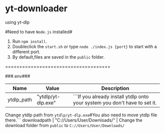 # yt-downloader
using yt-dlp

#Need to have `Node.js` installed#

1. Run `npm install`.
2. Doubleclick the `start.sh` or type `node ./index.js {port}` to start with a different port.
3. By default,files are saved in the `public` folder.

=====================================

###.env###

Name | Value | Description
---|---|---
ytdlp_path | "ytdlp/yt-dlp.exe" | ```If you already install ytdlp onto your system you don't have to set it.
Change ytdlp path from `ytdlp/yt-dlp.exe`#You also need to move ytdlp file there.```
downloadpath | "C://Users/User/Downloads/" | Change the download folder from `public` to `C://Users/User/Downloads/`
